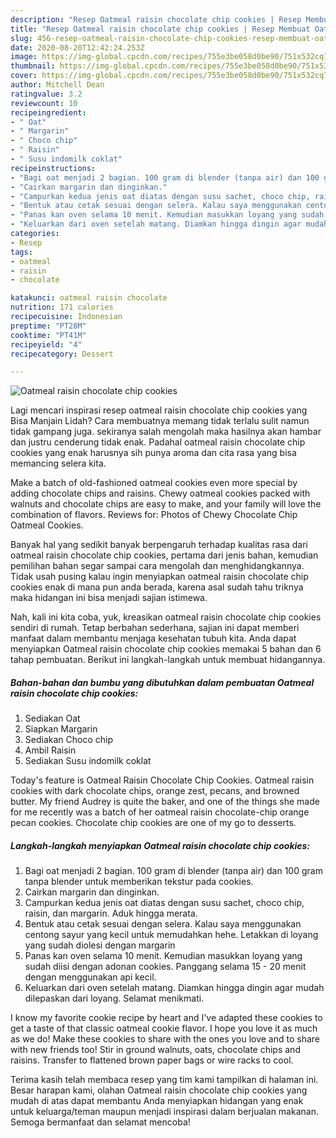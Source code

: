 ```yaml
---
description: "Resep Oatmeal raisin chocolate chip cookies | Resep Membuat Oatmeal raisin chocolate chip cookies Yang Enak dan Simpel"
title: "Resep Oatmeal raisin chocolate chip cookies | Resep Membuat Oatmeal raisin chocolate chip cookies Yang Enak dan Simpel"
slug: 456-resep-oatmeal-raisin-chocolate-chip-cookies-resep-membuat-oatmeal-raisin-chocolate-chip-cookies-yang-enak-dan-simpel
date: 2020-08-20T12:42:24.253Z
image: https://img-global.cpcdn.com/recipes/755e3be058d0be90/751x532cq70/oatmeal-raisin-chocolate-chip-cookies-foto-resep-utama.jpg
thumbnail: https://img-global.cpcdn.com/recipes/755e3be058d0be90/751x532cq70/oatmeal-raisin-chocolate-chip-cookies-foto-resep-utama.jpg
cover: https://img-global.cpcdn.com/recipes/755e3be058d0be90/751x532cq70/oatmeal-raisin-chocolate-chip-cookies-foto-resep-utama.jpg
author: Mitchell Dean
ratingvalue: 3.2
reviewcount: 10
recipeingredient:
- " Oat"
- " Margarin"
- " Choco chip"
- " Raisin"
- " Susu indomilk coklat"
recipeinstructions:
- "Bagi oat menjadi 2 bagian. 100 gram di blender (tanpa air) dan 100 gram tanpa blender untuk memberikan tekstur pada cookies."
- "Cairkan margarin dan dinginkan."
- "Campurkan kedua jenis oat diatas dengan susu sachet, choco chip, raisin, dan margarin. Aduk hingga merata."
- "Bentuk atau cetak sesuai dengan selera. Kalau saya menggunakan centong sayur yang kecil untuk memudahkan hehe. Letakkan di loyang yang sudah diolesi dengan margarin"
- "Panas kan oven selama 10 menit. Kemudian masukkan loyang yang sudah diisi dengan adonan cookies. Panggang selama 15 - 20 menit dengan menggunakan api kecil."
- "Keluarkan dari oven setelah matang. Diamkan hingga dingin agar mudah dilepaskan dari loyang. Selamat menikmati."
categories:
- Resep
tags:
- oatmeal
- raisin
- chocolate

katakunci: oatmeal raisin chocolate 
nutrition: 171 calories
recipecuisine: Indonesian
preptime: "PT28M"
cooktime: "PT41M"
recipeyield: "4"
recipecategory: Dessert

---
```



![Oatmeal raisin chocolate chip cookies](https://img-global.cpcdn.com/recipes/755e3be058d0be90/751x532cq70/oatmeal-raisin-chocolate-chip-cookies-foto-resep-utama.jpg)

Lagi mencari inspirasi resep oatmeal raisin chocolate chip cookies yang Bisa Manjain Lidah? Cara membuatnya memang tidak terlalu sulit namun tidak gampang juga. sekiranya salah mengolah maka hasilnya akan hambar dan justru cenderung tidak enak. Padahal oatmeal raisin chocolate chip cookies yang enak harusnya sih punya aroma dan cita rasa yang bisa memancing selera kita.

Make a batch of old-fashioned oatmeal cookies even more special by adding chocolate chips and raisins. Chewy oatmeal cookies packed with walnuts and chocolate chips are easy to make, and your family will love the combination of flavors. Reviews for: Photos of Chewy Chocolate Chip Oatmeal Cookies.

Banyak hal yang sedikit banyak berpengaruh terhadap kualitas rasa dari oatmeal raisin chocolate chip cookies, pertama dari jenis bahan, kemudian pemilihan bahan segar sampai cara mengolah dan menghidangkannya. Tidak usah pusing kalau ingin menyiapkan oatmeal raisin chocolate chip cookies enak di mana pun anda berada, karena asal sudah tahu triknya maka hidangan ini bisa menjadi sajian istimewa.


Nah, kali ini kita coba, yuk, kreasikan oatmeal raisin chocolate chip cookies sendiri di rumah. Tetap berbahan sederhana, sajian ini dapat memberi manfaat dalam membantu menjaga kesehatan tubuh kita. Anda dapat menyiapkan Oatmeal raisin chocolate chip cookies memakai 5 bahan dan 6 tahap pembuatan. Berikut ini langkah-langkah untuk membuat hidangannya.

<!--inarticleads1-->

##### Bahan-bahan dan bumbu yang dibutuhkan dalam pembuatan Oatmeal raisin chocolate chip cookies:

1. Sediakan  Oat
1. Siapkan  Margarin
1. Sediakan  Choco chip
1. Ambil  Raisin
1. Sediakan  Susu indomilk coklat


Today&#39;s feature is Oatmeal Raisin Chocolate Chip Cookies. Oatmeal raisin cookies with dark chocolate chips, orange zest, pecans, and browned butter. My friend Audrey is quite the baker, and one of the things she made for me recently was a batch of her oatmeal raisin chocolate-chip orange pecan cookies. Chocolate chip cookies are one of my go to desserts. 

<!--inarticleads2-->

##### Langkah-langkah menyiapkan Oatmeal raisin chocolate chip cookies:

1. Bagi oat menjadi 2 bagian. 100 gram di blender (tanpa air) dan 100 gram tanpa blender untuk memberikan tekstur pada cookies.
1. Cairkan margarin dan dinginkan.
1. Campurkan kedua jenis oat diatas dengan susu sachet, choco chip, raisin, dan margarin. Aduk hingga merata.
1. Bentuk atau cetak sesuai dengan selera. Kalau saya menggunakan centong sayur yang kecil untuk memudahkan hehe. Letakkan di loyang yang sudah diolesi dengan margarin
1. Panas kan oven selama 10 menit. Kemudian masukkan loyang yang sudah diisi dengan adonan cookies. Panggang selama 15 - 20 menit dengan menggunakan api kecil.
1. Keluarkan dari oven setelah matang. Diamkan hingga dingin agar mudah dilepaskan dari loyang. Selamat menikmati.


I know my favorite cookie recipe by heart and I&#39;ve adapted these cookies to get a taste of that classic oatmeal cookie flavor. I hope you love it as much as we do! Make these cookies to share with the ones you love and to share with new friends too! Stir in ground walnuts, oats, chocolate chips and raisins. Transfer to flattened brown paper bags or wire racks to cool. 

Terima kasih telah membaca resep yang tim kami tampilkan di halaman ini. Besar harapan kami, olahan Oatmeal raisin chocolate chip cookies yang mudah di atas dapat membantu Anda menyiapkan hidangan yang enak untuk keluarga/teman maupun menjadi inspirasi dalam berjualan makanan. Semoga bermanfaat dan selamat mencoba!
